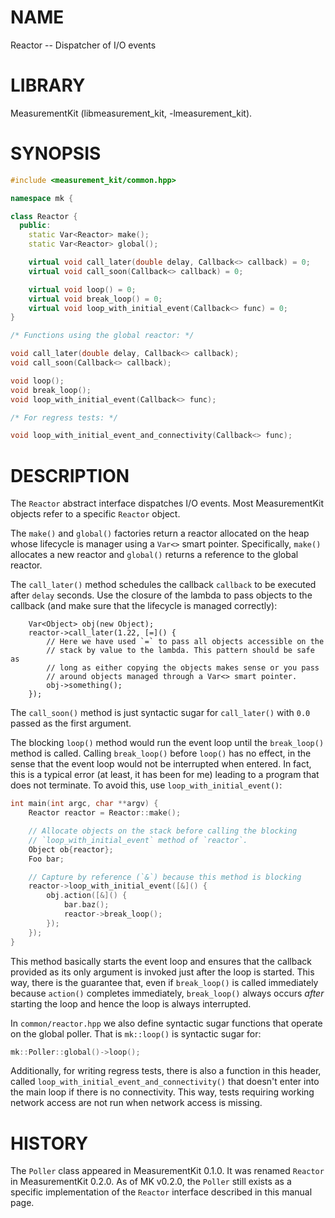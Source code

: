 # NAME
Reactor -- Dispatcher of I/O events

# LIBRARY
MeasurementKit (libmeasurement_kit, -lmeasurement_kit).

# SYNOPSIS
```C++
#include <measurement_kit/common.hpp>

namespace mk {

class Reactor {
  public:
    static Var<Reactor> make();
    static Var<Reactor> global();

    virtual void call_later(double delay, Callback<> callback) = 0;
    virtual void call_soon(Callback<> callback) = 0;

    virtual void loop() = 0;
    virtual void break_loop() = 0;
    virtual void loop_with_initial_event(Callback<> func) = 0;
}

/* Functions using the global reactor: */

void call_later(double delay, Callback<> callback);
void call_soon(Callback<> callback);

void loop();
void break_loop();
void loop_with_initial_event(Callback<> func);

/* For regress tests: */

void loop_with_initial_event_and_connectivity(Callback<> func);
```

# DESCRIPTION

The `Reactor` abstract interface dispatches I/O events. Most MeasurementKit
objects refer to a specific `Reactor` object.

The `make()` and `global()` factories return a reactor allocated on the heap whose
lifecycle is manager using a `Var<>` smart pointer. Specifically, `make()` allocates
a new reactor and `global()` returns a reference to the global reactor.

The `call_later()` method schedules the callback `callback` to be executed
after `delay` seconds. Use the closure of the lambda to pass objects to the
callback (and make sure that the lifecycle is managed correctly):

```
    Var<Object> obj(new Object);
    reactor->call_later(1.22, [=]() {
        // Here we have used `=` to pass all objects accessible on the
        // stack by value to the lambda. This pattern should be safe as
        // long as either copying the objects makes sense or you pass
        // around objects managed through a Var<> smart pointer.
        obj->something();
    });
```

The `call_soon()` method is just syntactic sugar for `call_later()` with
`0.0` passed as the first argument.

The blocking `loop()` method would run the event loop until the `break_loop()`
method is called. Calling `break_loop()` before `loop()` has no effect, in
the sense that the event loop would not be interrupted when entered. In fact,
this is a typical error (at least, it has been for me) leading to a program
that does not terminate. To avoid this, use `loop_with_initial_event()`:

```C++
int main(int argc, char **argv) {
    Reactor reactor = Reactor::make();

    // Allocate objects on the stack before calling the blocking
    // `loop_with_initial_event` method of `reactor`.
    Object ob{reactor};
    Foo bar;

    // Capture by reference (`&`) because this method is blocking
    reactor->loop_with_initial_event([&]() {
        obj.action([&]() {
            bar.baz();
            reactor->break_loop();
        });
    });
}
```

This method basically starts the event loop and ensures that the callback
provided as its only argument is invoked just after the loop is started. This
way, there is the guarantee that, even if `break_loop()` is called
immediately because `action()` completes immediately, `break_loop()`
always occurs *after* starting the loop and hence the loop is always interrupted.

In `common/reactor.hpp` we also define syntactic sugar functions that operate
on the global poller. That is `mk::loop()` is syntactic sugar for:

```C++
mk::Poller::global()->loop();
```

Additionally, for writing regress tests, there is also a function in this
header, called `loop_with_initial_event_and_connectivity()` that doesn't enter
into the main loop if there is no connectivity. This way, tests requiring working
network access are not run when network access is missing.


# HISTORY

The `Poller` class appeared in MeasurementKit 0.1.0. It was renamed `Reactor` in
MeasurementKit 0.2.0. As of MK v0.2.0, the `Poller` still exists as a specific
implementation of the `Reactor` interface described in this manual page.

